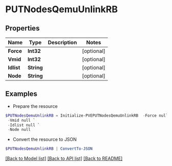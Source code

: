 # PUTNodesQemuUnlinkRB
## Properties

Name | Type | Description | Notes
------------ | ------------- | ------------- | -------------
**Force** | **Int32** |  | [optional] 
**Vmid** | **Int32** |  | [optional] 
**Idlist** | **String** |  | [optional] 
**Node** | **String** |  | [optional] 

## Examples

- Prepare the resource
```powershell
$PUTNodesQemuUnlinkRB = Initialize-PVEPUTNodesQemuUnlinkRB  -Force null `
 -Vmid null `
 -Idlist null `
 -Node null
```

- Convert the resource to JSON
```powershell
$PUTNodesQemuUnlinkRB | ConvertTo-JSON
```

[[Back to Model list]](../README.md#documentation-for-models) [[Back to API list]](../README.md#documentation-for-api-endpoints) [[Back to README]](../README.md)

